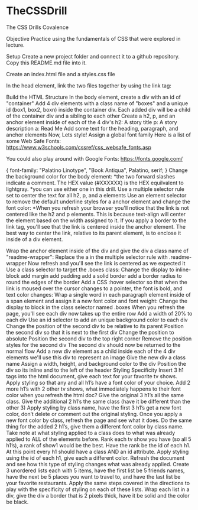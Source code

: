 # TheCSSDrill

The CSS Drills
Covalence

Objective
Practice using the fundamentals of CSS that were explored in lecture.

Setup
Create a new project folder and connect it to a github repository. Copy this README.md file into it.

Create an index.html file and a styles.css file

In the head element, link the two files together by using the link tag:

Build the HTML Structure
In the body element, create a div with an id of "container"
Add 4 div elements with a class name of "boxes" and a unique id (box1, box2, boxn) inside the container div. Each added div will be a child of the container div and a sibling to each other
Create a h2, p, and an anchor element inside of each of the 4 div's
h2: A story title
p: A story description
a: Read Me
Add some text for the heading, paragraph, and anchor elements
Now, Lets style!
Assign a global font family
Here is a list of some Web Safe Fonts: https://www.w3schools.com/cssref/css_websafe_fonts.asp

You could also play around with Google Fonts: https://fonts.google.com/

{ font-family: "Palatino Linotype", "Book Antiqua", Palatino, serif; }
Change the background color for the body element: *the two forward slashes indicate a comment. The HEX value (#XXXXXX) is the HEX equilvalent to lightgray. *you can use either one in this drill.
Use a multiple selector rule set to center the text for all h2, p, and a elements
Use an element selector to remove the default underline styles for a anchor element and change the font color:
*When you refresh your browser you'll notice that the link is not centered like the h2 and p elements. This is because text-align will center the element based on the width assigned to it. If you apply a border to the link tag, you'll see that the link is centered inside the anchor element. The best way to center the link, relative to its parent element, is to enclose it inside of a div element.

Wrap the anchor element inside of the div and give the div a class name of "readme-wrapper":
Replace the a in the multiple selector rule with .readme-wrapper
Now refresh and you'll see the link is centered as we expected it
Use a class selector to target the .boxes class:
Change the display to inline-block
add margin
add padding
add a solid border
add a border radius to round the edges of the border
Add a CSS :hover selector so that when the link is moused over the cursor changes to a pointer, the font is bold, and text color changes:
Wrap a single word in each paragraph element inside of a span element and assign it a new font color and font weight:
Change the display to block in the class selector named .boxes
When you refresh the page, you'll see each div now takes up the entire row
Add a width of 20% to each div
Use an id selector to add an unique background color to each div
Change the position of the second div to be relative to its parent
Position the second div so that it is next to the first div
Change the position to absolute
Position the second div to the top right corner
Remove the position styles for the second div
The second div should now be returned to the normal flow
Add a new div element as a child inside each of the 4 div elements
we'll use this div to represent an image
Give the new div a class name
Assign a width, height, and background color to the div
Position the div so its inline and to the left of the header
Styling Specificity
Insert 3 h1 tags into the html document, give each text for your favorite tv shows.
Apply styling so that any and all h1’s have a font color of your choice.
Add 2 more h1’s with 2 other tv shows, what immediately happens to their font color when you refresh the html doc?
Give the original 3 h1’s all the same class.
Give the additional 2 h1’s the same class (have it be different than the other 3)
Apply styling by class name, have the first 3 h1’s get a new font color, don’t delete or comment out the original styling. Once you apply a new font color by class, refresh the page and see what it does.
Do the same thing for the added 2 h1’s, give them a different font color by class name.
Take note at what styling applied to a class does to what was already applied to ALL of the elements before.
Rank each tv show you have (so all 5 h1’s), a rank of show1 would be the best. Have the rank be the id of each h1. At this point every h1 should have a class AND an id attribute.
Apply styling using the id of each h1, give each a different color. Refresh the document and see how this type of styling changes what was already applied. Create 3 unordered lists each with 5 items, have the first list be 5 friends names, have the next be 5 places you want to travel to, and have the last list be your favorite restaurants.
Apply the same steps covered in the directions to play with the specificity of styling on each of these lists.
Wrap each list in a div, give the div a border that is 2 pixels thick, have it be solid and the color be black.